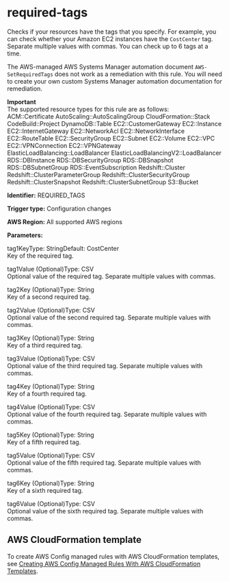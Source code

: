 # required\-tags<a name="required-tags"></a>

Checks if your resources have the tags that you specify\. For example, you can check whether your Amazon EC2 instances have the `CostCenter` tag\. Separate multiple values with commas\. You can check up to 6 tags at a time\.

The AWS\-managed AWS Systems Manager automation document `AWS-SetRequiredTags` does not work as a remediation with this rule\. You will need to create your own custom Systems Manager automation documentation for remediation\.

**Important**  
The supported resource types for this rule are as follows:  
ACM::Certificate
AutoScaling::AutoScalingGroup
CloudFormation::Stack
CodeBuild::Project
DynamoDB::Table
EC2::CustomerGateway
EC2::Instance
EC2::InternetGateway
EC2::NetworkAcl
EC2::NetworkInterface
EC2::RouteTable
EC2::SecurityGroup
EC2::Subnet
EC2::Volume
EC2::VPC
EC2::VPNConnection
EC2::VPNGateway
ElasticLoadBalancing::LoadBalancer
ElasticLoadBalancingV2::LoadBalancer
RDS::DBInstance
RDS::DBSecurityGroup
RDS::DBSnapshot
RDS::DBSubnetGroup
RDS::EventSubscription
Redshift::Cluster
Redshift::ClusterParameterGroup
Redshift::ClusterSecurityGroup
Redshift::ClusterSnapshot
Redshift::ClusterSubnetGroup
S3::Bucket

**Identifier:** REQUIRED\_TAGS

**Trigger type:** Configuration changes

**AWS Region:** All supported AWS regions

**Parameters:**

tag1KeyType: StringDefault: CostCenter  
Key of the required tag\.

tag1Value \(Optional\)Type: CSV  
Optional value of the required tag\. Separate multiple values with commas\.

tag2Key \(Optional\)Type: String  
Key of a second required tag\.

tag2Value \(Optional\)Type: CSV  
Optional value of the second required tag\. Separate multiple values with commas\.

tag3Key \(Optional\)Type: String  
Key of a third required tag\.

tag3Value \(Optional\)Type: CSV  
Optional value of the third required tag\. Separate multiple values with commas\.

tag4Key \(Optional\)Type: String  
Key of a fourth required tag\.

tag4Value \(Optional\)Type: CSV  
Optional value of the fourth required tag\. Separate multiple values with commas\.

tag5Key \(Optional\)Type: String  
Key of a fifth required tag\.

tag5Value \(Optional\)Type: CSV  
Optional value of the fifth required tag\. Separate multiple values with commas\.

tag6Key \(Optional\)Type: String  
Key of a sixth required tag\.

tag6Value \(Optional\)Type: CSV  
Optional value of the sixth required tag\. Separate multiple values with commas\.

## AWS CloudFormation template<a name="w79aac11c32c17b9d465c19"></a>

To create AWS Config managed rules with AWS CloudFormation templates, see [Creating AWS Config Managed Rules With AWS CloudFormation Templates](aws-config-managed-rules-cloudformation-templates.md)\.